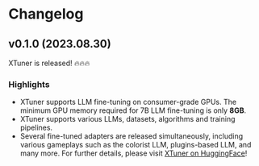 <!--

## vX.X.X (YYYY.MM.DD)

### Highlights

### New Features & Improvements

### Bug Fixes

### Contributors

-->

# Changelog

## v0.1.0 (2023.08.30)

XTuner is released! 🔥🔥🔥

### Highlights

- XTuner supports LLM fine-tuning on consumer-grade GPUs. The minimum GPU memory required for 7B LLM fine-tuning is only **8GB**.
- XTuner supports various LLMs, datasets, algorithms and training pipelines.
- Several fine-tuned adapters are released simultaneously, including various gameplays such as the colorist LLM, plugins-based LLM, and many more. For further details, please visit [XTuner on HuggingFace](https://huggingface.co/xtuner)!
